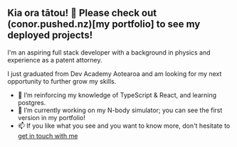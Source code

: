 ## Kia ora tātou! 👋 Please check out (conor.pushed.nz)[my portfolio] to see my deployed projects! 

I'm an aspiring full stack developer with a background in physics and experience as a patent attorney. 

I just graduated from Dev Academy Aotearoa and am looking for my next opportunity to further grow my skills.

- 🌱 I’m reinforcing my knowledge of TypeScript & React, and learning postgres.
- 🔭 I’m currently working on my N-body simulator; you can see the first version in my portfolio!
- 📫 If you like what you see and you want to know more, don't hesitate to [get in touch with me](https://www.linkedin.com/in/conor-burke-govey/)

<!--
**cburkeg/cburkeg** is a ✨ _special_ ✨ repository because its `README.md` (this file) appears on your GitHub profile.

Here are some ideas to get you started:

- 🔭 I’m currently working on ...
- 🌱 I’m currently learning ...
- 👯 I’m looking to collaborate on ...
- 🤔 I’m looking for help with ...
- 💬 Ask me about ...
- 📫 How to reach me: ...
- 😄 Pronouns: ...
- ⚡ Fun fact: ...
-->
